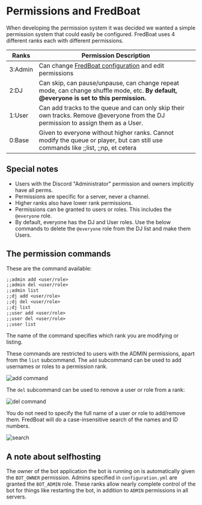 # Permissions and FredBoat
When developing the permission system it was decided we wanted a simple permission system that could easily be configured.
FredBoat uses 4 different ranks each with different permissions.

| Ranks                     | Permission Description                  |
|------------------------------|-----------------------------------------------------------------------|
| 3:Admin                     | Can change [FredBoat configuration](https://fredboat.com/docs/configuration) and edit permissions                  |
| 2:DJ                      | Can skip, can pause/unpause, can change repeat mode, can change shuffle mode, etc. **By default, @everyone is set to this permission.**                  |
| 1:User                      | Can add tracks to the queue and can only skip their own tracks. Remove @everyone from the DJ permission to assign them as a User.                  |
| 0:Base                     | Given to everyone without higher ranks. Cannot modify the queue or player, but can still use commands like ;;list, ;;np, et cetera                  |

## Special notes
* Users with the Discord "Administrator" permission and owners implicitly have all perms.
* Permissions are specific for a server, never a channel.
* Higher ranks also have lower rank permissions.
* Permissions can be granted to users or roles. This includes the `@everyone` role.
* By default, everyone has the DJ and User roles. Use the below commands to delete the `@everyone` role from the DJ list and make them Users.

## The permission commands
These are the command available:

```md
;;admin add <user/role>
;;admin del <user/role>
;;admin list
;;dj add <user/role>
;;dj del <user/role>
;;dj list
;;user add <user/role>
;;user del <user/role>
;;user list
```

The name of the command specifies which rank you are modifying or listing. 

These commands are restricted to users with the ADMIN permissions, apart from the `list` subcommand. The `add` subcommand can be used to add usernames or roles to a permission rank.

![add command](https://fred.moe/3tO.png)

The `del` subcommand can be used to remove a user or role from a rank:

![del command](https://fred.moe/4BC.png)

You do not need to specify the full name of a user or role to add/remove them. FredBoat will do a case-insensitive search of the names and ID numbers.

![search](https://fred.moe/GRe.png)

## A note about selfhosting
The owner of the bot application the bot is running on is automatically given the `BOT_OWNER` permission. Admins specified in `configuration.yml` are granted the `BOT_ADMIN` role. These ranks allow nearly complete control of the bot for things like restarting the bot, in addition to `ADMIN` permissions in all servers. 
